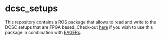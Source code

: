 # dcsc_setups
This repository contains a ROS package that allows to read and write to the DCSC setups that are FPGA based. Check-out [here](https://github.com/eager-dev/eagerx_packages/tree/master/eagerx_dcsc_setups) if you wish to use this package in combination with [EAGERx](https://github.com/eager-dev/eagerx).
